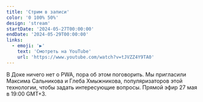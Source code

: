 ```yaml
---
title: 'Стрим в записи'
color: '0 100% 50%'
design: 'stream'
startDate: '2024-05-27T00:00:00'
endDate: '2024-05-29T00:00:00'
links:
  - emoji: '▶️'
    text: 'Смотреть на YouTube'
    url: 'https://www.youtube.com/watch?v=tJVZZ4Y9TA0'
---
```


В Доке ничего нет о PWA, пора об этом поговорить. Мы пригласили Максима Сальникова и Глеба Хмыжникова, популяризаторов этой технологии, чтобы задать интересующие вопросы. Прямой эфир 27 мая в 19:00 GMT+3.
